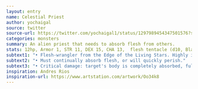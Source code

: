 ```yaml
---
layout: entry
name: Celestial Priest
author: yochaigal
source: twitter
source-url: https://twitter.com/yochaigal1/status/1297989454347501576?s=20
categories: monsters
summary: An alien priest that needs to absorb flesh from others.
stats: 12hp, Armor 1, STR 11, DEX 15, CHA 13,  flesh tentacle (d10, Blast)
subtext1: "• Flesh-wrangler from the Edge of the Living Stars. Highly intelligent."
subtext2: "• Must continually absorb flesh, or will quickly perish."
subtext3: "• Critical damage: target's body is completely absorbed, fully healing STR."
inspiration: Andres Rios
inspiration-url: https://www.artstation.com/artwork/Oo34k8
---
```

